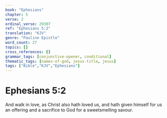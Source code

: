 ```yaml
---
book: "Ephesians"
chapter: 5
verse: 2
ordinal_verse: 29307
ref: "Ephesians 5:2"
translation: "KJV"
genre: "Pauline Epistle"
word_count: 27
topics: []
cross_references: []
grammar_tags: [conjunctive-opener, conditional]
thematic_tags: [names-of-god, jesus-title, jesus]
tags: ["Bible","KJV","Ephesians"]
---
```


# Ephesians 5:2

And walk in love, as Christ also hath loved us, and hath given himself for us an offering and a sacrifice to God for a sweetsmelling savour.
